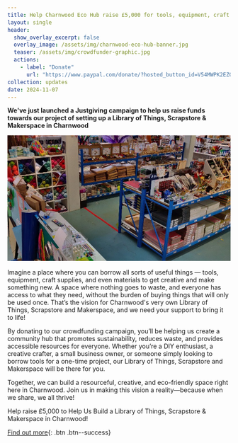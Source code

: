 ```yaml
---
title: Help Charnwood Eco Hub raise £5,000 for tools, equipment, craft supplies and materials
layout: single
header:
  show_overlay_excerpt: false
  overlay_image: /assets/img/charnwood-eco-hub-banner.jpg
  teaser: /assets/img/crowdfunder-graphic.jpg
  actions:
    - label: "Donate"
      url: "https://www.paypal.com/donate/?hosted_button_id=V54MWPK2EZGPY"
collection: updates
date: 2024-11-07
---
```


**We've just launched a Justgiving campaign to help us raise funds towards our project of setting up a Library of Things, Scrapstore & Makerspace in Charnwood**

![Crowdfunder graphic](/assets/img/crowdfunder-graphic.jpg)

Imagine a place where you can borrow all sorts of useful things — tools, equipment, craft supplies, and even materials to get creative and make something new. A space where nothing goes to waste, and everyone has access to what they need, without the burden of buying things that will only be used once. That’s the vision for Charnwood's very own Library of Things, Scrapstore and Makerspace, and we need your support to bring it to life!

By donating to our crowdfunding campaign, you’ll be helping us create a community hub that promotes sustainability, reduces waste, and provides accessible resources for everyone. Whether you’re a DIY enthusiast, a creative crafter, a small business owner, or someone simply looking to borrow tools for a one-time project, our Library of Things, Scrapstore and Makerspace will be there for you.

Together, we can build a resourceful, creative, and eco-friendly space right here in Charnwood. Join us in making this vision a reality—because when we share, we all thrive!

Help raise £5,000 to Help Us Build a Library of Things, Scrapstore & Makerspace in Charnwood!

[Find out more](https://www.justgiving.com/crowdfunding/charnwood-ecohub){: .btn .btn--success}

